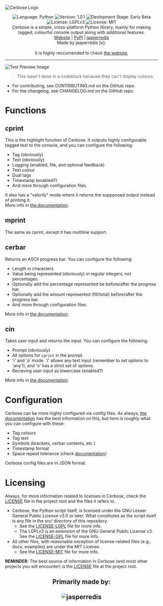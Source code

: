 ![Cerbose Logo](.readme/logo.png)
<p align="center">
  <img alt="Language: Python" src="https://img.shields.io/badge/Language-Python-purple?style=flat-square">
  <img alt="Version: 1.0.1" src="https://img.shields.io/badge/Version-1.0.1-green?style=flat-square">
  <img alt="Devlopment Stage: Early Beta" src="https://img.shields.io/badge/Development_Stage-Early_Beta-orange?style=flat-square">
  <img alt="License: LGPLv3" src="https://img.shields.io/badge/License-LGPLv3-blue?style=flat-square">
  <img alt="License: MIT" src="https://img.shields.io/badge/License-MIT-yellow?style=flat-square"><br>
  Cerbose is a simple, cross-platform Python library, mainly for making tagged, colourful console output along with additional features.<br>
  <a href="https://jasperredis.github.io/cerbose">Website</a> |
  <a href="https://pypi.org/project/cerbose">PyPI</a> |
  <a href="https://jris.straw.page">jasperredis</a><br>
  Made by jasperredis [o]:
  <br><br>
  It is highly reccomended to check <a href="https://jasperredis.github.io/cerbose">the website.</a>
</p>

---
![Test Preview Image](.readme/test.png)
> This wasn't done in a codeblock because they can't display colours.

- For contributing, see CONTRIBUTING.md on the GitHub repo.
- For the changelog, see CHANGELOG.md on the GitHub repo.

# Functions
## cprint
This is the highlight function of Cerbose. It outputs highly configurable tagged text to the console, and you can configure the following:
- Tag (obviously)
- Text (obviously)
- Logging (enabled, file, and optional feedback)
- Text colour
- Dual tags
- Timestamp (enabled?)
- And more through configuration files.  

It also has a "valonly" mode where it returns the suppposed output instead of printing it.  
More info in [the documentation](docs/DOCS.md).

## mprint
The same as cprint, except it has multiline support.

## cerbar
Returns an ASCII progress bar. You can configure the following:
- Length in characters
- Value being represented (obviously) in regular integers, not percentages.
- Optionally add the percentage represented be before/after the progress bar.
- Optionally add the amount represented (fill/total) before/after the progress bar.
- And more through configuration files.  

More info in [the documentation](docs/DOCS.md).

## cin
Takes user input and returns the input. You can configure the following:
- Prompt (obviously)
- All options for `cprint` in the prompt.
- 'i' and 'o' mode. 'i' allows any text input (remember to set options to 'any'!), and 'o' has a strict set of options.
- Recieving user input as lowercase (enabled?)

More info in [the documentation](docs/DOCS.md).

# Configuration
Cerbose can be more highly configured via config files. As always, [the documentation](docs/DOCS.md) has the best information on this, but here is roughly what you can configure with these:
- Tag colours
- Tag text
- Symbols (brackets, cerbar contents, etc.)
- Timestamp format
- Space repeat tolerance (check [documentation](docs/DOCS.md))

Cerbose config files are in JSON format.

# Licensing
Always, for more information related to licenses in Cerbose, check the [LICENSE](LICENSE) file in the project root and the files it refers to.

- Cerbose, the Python script itself, is licensed under the GNU Lesser General Public License v3.0 or later. What constitutes as the script itself is any file in the src/ directory of this repository.
  + See the [LICENSE-LGPL](LICENSE-LGPL) file for more info.
  + The LGPLv3 is an extension of the GNU General Public License v3. See the [LICENSE-GPL](LICENSE-GPL) file for more info.
- All other files, with reasonable exception of license-related files (e.g., docs, examples) are under the MIT License.
  + See the [LICENSE-MIT](LICENSE-MIT) file for more info.

**REMINDER**: The best source of information in Cerbose (and most other projects you will encounter) is the [LICENSE](LICENSE) file at the project root.

<h2 align="center">
  Primarily made by:<br><br>
  <img alt="jasperredis" src=".readme/jrisbanner.png">
</h2>

